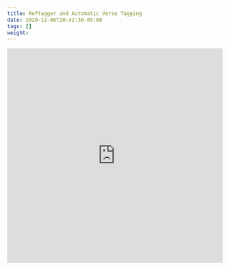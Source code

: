 ```yaml
---
title: Reftagger and Automatic Verse Tagging
date: 2020-12-06T20:42:30-05:00
tags: []
weight: 
---
```


<iframe width="100%" height="500" src="https://www.youtube.com/embed/ufBqGJRQlfM?list=PLcqAebKsBWy96LntVeZ3bGZXOigC9HKpj" frameborder="0" allow="accelerometer; autoplay; encrypted-media; gyroscope; picture-in-picture" allowfullscreen></iframe>
